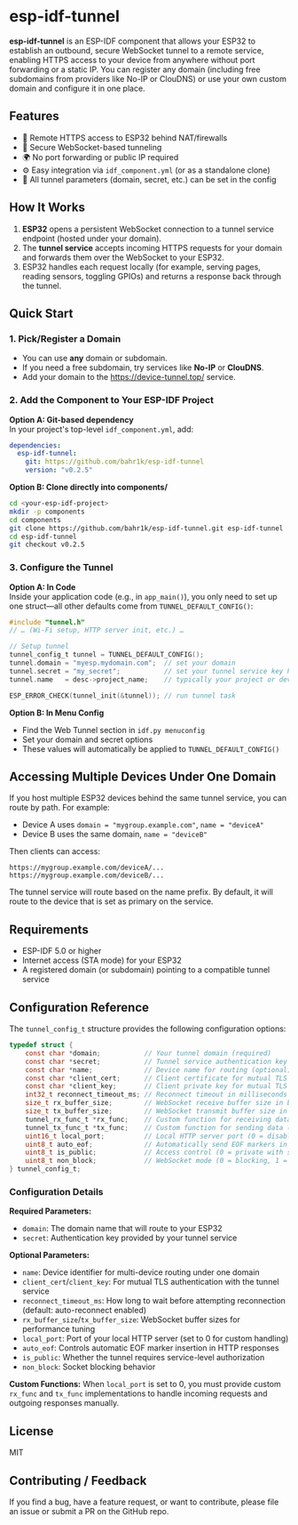# esp-idf-tunnel

**esp-idf-tunnel** is an ESP-IDF component that allows your ESP32 to establish an outbound, secure WebSocket tunnel to a remote service, enabling HTTPS access to your device from anywhere without port forwarding or a static IP. You can register any domain (including free subdomains from providers like No-IP or ClouDNS) or use your own custom domain and configure it in one place.

## Features

- 📡 Remote HTTPS access to ESP32 behind NAT/firewalls  
- 🔐 Secure WebSocket-based tunneling  
- 🌍 No port forwarding or public IP required  
- ⚙️ Easy integration via `idf_component.yml` (or as a standalone clone)  
- 🔧 All tunnel parameters (domain, secret, etc.) can be set in the config  

## How It Works

1. **ESP32** opens a persistent WebSocket connection to a tunnel service endpoint (hosted under your domain).  
2. The **tunnel service** accepts incoming HTTPS requests for your domain and forwards them over the WebSocket to your ESP32.  
3. ESP32 handles each request locally (for example, serving pages, reading sensors, toggling GPIOs) and returns a response back through the tunnel.  

## Quick Start

### 1. Pick/Register a Domain
- You can use **any** domain or subdomain.  
- If you need a free subdomain, try services like **No-IP** or **ClouDNS**.  
- Add your domain to the https://device-tunnel.top/ service.

### 2. Add the Component to Your ESP-IDF Project

**Option A: Git-based dependency**  
In your project's top-level `idf_component.yml`, add:
```yaml
dependencies:
  esp-idf-tunnel:
    git: https://github.com/bahr1k/esp-idf-tunnel
    version: "v0.2.5"
```

**Option B: Clone directly into components/**
```bash
cd <your-esp-idf-project>
mkdir -p components
cd components
git clone https://github.com/bahr1k/esp-idf-tunnel.git esp-idf-tunnel
cd esp-idf-tunnel
git checkout v0.2.5
```

### 3. Configure the Tunnel 

**Option A: In Code**  
Inside your application code (e.g., in `app_main()`), you only need to set up one struct—all other defaults come from `TUNNEL_DEFAULT_CONFIG()`:
```c
#include "tunnel.h"
// … (Wi-Fi setup, HTTP server init, etc.) …

// Setup tunnel
tunnel_config_t tunnel = TUNNEL_DEFAULT_CONFIG();
tunnel.domain = "myesp.mydomain.com";  // set your domain
tunnel.secret = "my_secret";           // set your tunnel service key here
tunnel.name   = desc->project_name;    // typically your project or device name

ESP_ERROR_CHECK(tunnel_init(&tunnel)); // run tunnel task
```

**Option B: In Menu Config**
- Find the Web Tunnel section in `idf.py menuconfig`
- Set your domain and secret options
- These values will automatically be applied to `TUNNEL_DEFAULT_CONFIG()`

## Accessing Multiple Devices Under One Domain

If you host multiple ESP32 devices behind the same tunnel service, you can route by path. For example:
- Device A uses `domain = "mygroup.example.com"`, `name = "deviceA"`
- Device B uses the same domain, `name = "deviceB"`

Then clients can access:
```
https://mygroup.example.com/deviceA/...
https://mygroup.example.com/deviceB/...
```

The tunnel service will route based on the name prefix. By default, it will route to the device that is set as primary on the service.

## Requirements

- ESP-IDF 5.0 or higher
- Internet access (STA mode) for your ESP32
- A registered domain (or subdomain) pointing to a compatible tunnel service

## Configuration Reference

The `tunnel_config_t` structure provides the following configuration options:

```c
typedef struct {
    const char *domain;           // Your tunnel domain (required)
    const char *secret;           // Tunnel service authentication key (required)
    const char *name;             // Device name for routing (optional)
    const char *client_cert;      // Client certificate for mutual TLS (optional)
    const char *client_key;       // Client private key for mutual TLS (optional)
    int32_t reconnect_timeout_ms; // Reconnect timeout in milliseconds (0 to disable auto-reconnect)
    size_t rx_buffer_size;        // WebSocket receive buffer size in bytes
    size_t tx_buffer_size;        // WebSocket transmit buffer size in bytes
    tunnel_rx_func_t *rx_func;    // Custom function for receiving data (used when local server proxy is disabled)
    tunnel_tx_func_t *tx_func;    // Custom function for sending data (used when local server proxy is disabled)
    uint16_t local_port;          // Local HTTP server port (0 = disabled, requires custom rx/tx functions)
    uint8_t auto_eof;             // Automatically send EOF markers in responses (1 = enabled, 0 = disabled)
    uint8_t is_public;            // Access control (0 = private with service authorization, 1 = public access)
    uint8_t non_block;            // WebSocket mode (0 = blocking, 1 = non-blocking)
} tunnel_config_t;
```

### Configuration Details

**Required Parameters:**
- `domain`: The domain name that will route to your ESP32
- `secret`: Authentication key provided by your tunnel service

**Optional Parameters:**
- `name`: Device identifier for multi-device routing under one domain
- `client_cert`/`client_key`: For mutual TLS authentication with the tunnel service
- `reconnect_timeout_ms`: How long to wait before attempting reconnection (default: auto-reconnect enabled)
- `rx_buffer_size`/`tx_buffer_size`: WebSocket buffer sizes for performance tuning
- `local_port`: Port of your local HTTP server (set to 0 for custom handling)
- `auto_eof`: Controls automatic EOF marker insertion in HTTP responses
- `is_public`: Whether the tunnel requires service-level authorization
- `non_block`: Socket blocking behavior

**Custom Functions:**
When `local_port` is set to 0, you must provide custom `rx_func` and `tx_func` implementations to handle incoming requests and outgoing responses manually.

## License

MIT

## Contributing / Feedback

If you find a bug, have a feature request, or want to contribute, please file an issue or submit a PR on the GitHub repo.
